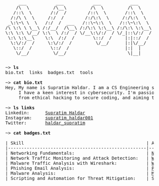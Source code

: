 <pre>
         ___           ___           ___           ___           ___           ___                       ___     
        /\  \         /\__\         /\  \         /\  \         /\  \         /\  \          ___        /\__\    
       /::\  \       /:/  /        /::\  \       /::\  \       /::\  \        \:\  \        /\  \      /::|  |   
      /:/\ \  \     /:/  /        /:/\:\  \     /:/\:\  \     /:/\:\  \        \:\  \       \:\  \    /:|:|  |   
     _\:\~\ \  \   /:/  /  ___   /::\~\:\  \   /::\~\:\  \   /::\~\:\  \       /::\  \      /::\__\  /:/|:|__|__ 
    /\ \:\ \ \__\ /:/__/  /\__\ /:/\:\ \:\__\ /:/\:\ \:\__\ /:/\:\ \:\__\     /:/\:\__\  __/:/\/__/ /:/ |::::\__\
    \:\ \:\ \/__/ \:\  \ /:/  / \/__\:\/:/  / \/_|::\/:/  / \/__\:\/:/  /    /:/  \/__/ /\/:/  /    \/__/~~/:/  /
     \:\ \:\__\    \:\  /:/  /       \::/  /     |:|::/  /       \::/  /    /:/  /      \::/__/           /:/  / 
      \:\/:/  /     \:\/:/  /         \/__/      |:|\/__/        /:/  /     \/__/        \:\__\          /:/  /  
       \::/  /       \::/  /                     |:|  |         /:/  /                    \/__/         /:/  /   
        \/__/         \/__/                       \|__|         \/__/                                   \/__/    
    </pre>
<pre>
    ~> <strong>ls</strong>
    bio.txt  links  badges.txt  tools

    ~> <strong>cat bio.txt</strong>
    Hey, My name is Supratim Haldar. I am a CS Engineering student. Currently pursuing my Btech degree from RKMGEC, Purulia, WB.
         I have a keen interest in cybersecurity. I'm passionate about tackling the challenges of the digital world, 
         from ethical hacking to secure coding, and aiming to contribute to a safer cyber landscape.

    ~> <strong>ls links</strong>
    Linkedin:      <a rel=me href="https://www.linkedin.com/in/supratim-haldar/">Supratim Haldar</a>
    Instagram:     <a href="https://www.instagram.com/supratim_haldar001">supratim_haldar001</a>
    Twitter:       <a href="https://x.com/haldar_supratim">haldar_supratim</a>
    
    ~> <strong>cat badges.txt</strong>

    | Skill                                              | Associated Badge         
    |----------------------------------------------------|----------------------------
    | Networking Fundamentals:                           | <a href="https://app.letsdefend.io/my-rewards/detail/d041e28a-895a-4f92-92db-7f05ea160f67">Network Cable</a>
    | Network Traffic Monitoring and Attack Detection:   | <a href="https://app.letsdefend.io/my-rewards/detail/8ca1f612-daf0-491e-be86-4b9c90d64a4e">Wireshark Expert</a>
    | Malware Traffic Analysis with Wireshark:           | <a href="https://app.letsdefend.io/my-rewards/detail/6c4fb8fb-2c4a-4f83-9fca-d679c205b26e">Wireshark Expert</a>
    | Phishing Email Analysis:                           | <a href="https://app.letsdefend.io/my-rewards/detail/4282a25b-5f1a-4ecf-87d5-f881ccda0eea">Phishing Expert</a>
    | Malware Analysis:                                  | <a href="https://app.letsdefend.io/my-rewards/detail/bed90042-b4e1-407c-9bc3-cba3876f45d4">Malware Analyzer</a>
    | Scripting and Automation for Threat Mitigation:    | SOC Automation Lab 
</pre>
